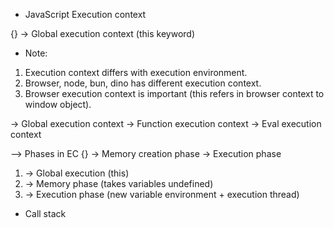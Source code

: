 * JavaScript Execution context

{} -> Global execution context (this keyword)

- Note:
1. Execution context differs with execution environment.
2. Browser, node, bun, dino has different execution context.
3. Browser execution context is important (this refers in browser context to window object).

-> Global execution context
-> Function execution context
-> Eval execution context

--> Phases in EC
{} -> Memory creation phase
   -> Execution phase

1. -> Global execution (this)
2. -> Memory phase (takes variables undefined)
3. -> Execution phase (new variable environment + execution thread)

* Call stack


